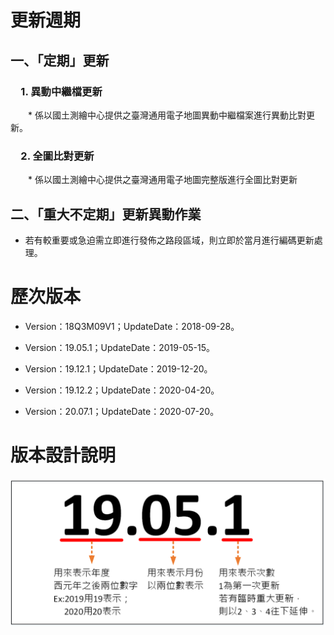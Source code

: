 # 更新週期

## 一、「定期」更新

### &emsp;1. 異動中繼檔更新

&emsp;&emsp;* 係以國土測繪中心提供之臺灣通用電子地圖異動中繼檔案進行異動比對更新。

### &emsp;2. 全圖比對更新

&emsp;&emsp;* 係以國土測繪中心提供之臺灣通用電子地圖完整版進行全圖比對更新

## 二、「重大不定期」更新異動作業

* 若有較重要或急迫需立即進行發佈之路段區域，則立即於當月進行編碼更新處理。

# 歷次版本

* Version：18Q3M09V1；UpdateDate：2018-09-28。

* Version：19.05.1；UpdateDate：2019-05-15。

* Version：19.12.1；UpdateDate：2019-12-20。

* Version：19.12.2；UpdateDate：2020-04-20。

* Version：20.07.1；UpdateDate：2020-07-20。

# 版本設計說明

![](Pic/002.png)

